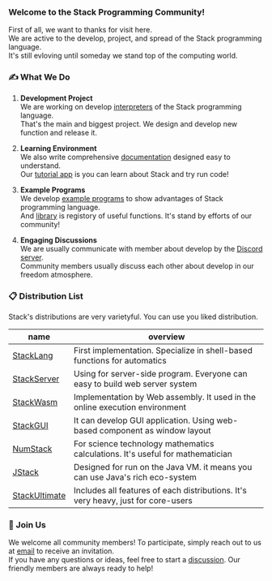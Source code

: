 ### Welcome to the Stack Programming Community!

First of all, we want to thanks for visit here. <br>
We are active to the develop, project, and spread of the Stack programming language.<br>
It's still evloving until someday we stand top of the computing world.

### ✍ What We Do

1. **Development Project**<br>
   We are working on develop [interpreters](#-distribution-list) of the Stack programming language.<br>
   That's the main and biggest project. We design and develop new function and release it.

   
5. **Learning Environment**<br>
   We also write comprehensive [documentation](https://github.com/stack-community/documents) designed easy to understand.<br>
   Our [tutorial app](https://github.com/stack-community/stack-tutorial) is you can learn about Stack and try run code!

4. **Example Programs**<br>
   We develop [example programs](https://github.com/stack-community/examples) to show advantages of Stack programming language.<br>
   And [library](https://github.com/stack-community/library) is registory of useful functions. It's stand by efforts of our community!
   
7. **Engaging Discussions**<br>
   We are usually communicate with member about develop by the [Discord server](https://discord.gg/Yqwrzuh8jm).<br>
   Community members usually discuss each other about develop in our freedom atmosphere. <br>


### 📋 Distribution List
Stack's distributions are very varietyful. You can use you liked distribution.

|name|overview|
|-|-|
|[StackLang](https://github.com/stack-community/stack-lang)|First implementation. Specialize in shell-based functions for automatics|
|[StackServer](https://github.com/stack-community/stack-server)|Using for server-side program. Everyone can easy to build web server system|
|[StackWasm](https://github.com/stack-community/stack-wasm)|Implementation by Web assembly. It used in the online execution environment|
|[StackGUI](https://github.com/stack-community/stack-gui)|It can develop GUI application. Using web-based component as window layout|
|[NumStack](https://github.com/stack-community/stack-num)|For science technology mathematics calculations. It's useful for mathematician|
|[JStack](https://github.com/stack-community/stack-java)|Designed for run on the Java VM. it means you can use Java's rich eco-system |
|[StackUltimate](https://github.com/stack-community/stack-ultimate)|Includes all features of each distributions. It's very heavy, just for core-users|

### 👋 Join Us

We welcome all community members! To participate, simply reach out to us at [email](mailto:kajizukataichi@outlook.jp) to receive an invitation.<br>
If you have any questions or ideas, feel free to start a [discussion](https://github.com/orgs/stack-community/discussions). Our friendly members are always ready to help!
